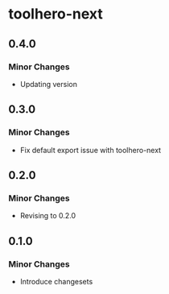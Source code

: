 # toolhero-next

## 0.4.0

### Minor Changes

- Updating version

## 0.3.0

### Minor Changes

- Fix default export issue with toolhero-next

## 0.2.0

### Minor Changes

- Revising to 0.2.0

## 0.1.0

### Minor Changes

- Introduce changesets
